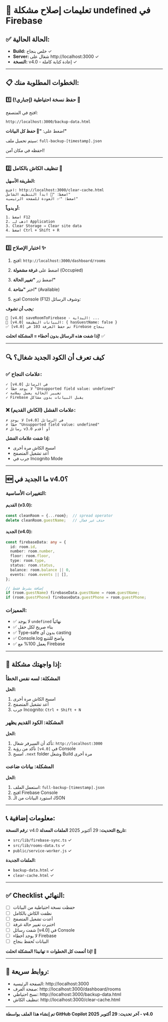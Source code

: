 # 🎯 تعليمات إصلاح مشكلة undefined في Firebase

## ✅ الحالة الحالية:
- **Build:** خلص بنجاح ✓
- **Server:** شغال على http://localhost:3000 ✓
- **النسخة:** v4.0 - إعادة كتابة كاملة ✓

---

## 📋 الخطوات المطلوبة منك:

### 1️⃣ **حفظ نسخة احتياطية (إجباري!)** 💾

افتح في المتصفح:
```
http://localhost:3000/backup-data.html
```

اضغط على: **"💾 حفظ كل البيانات"**

سيتم تحميل ملف: `full-backup-[timestamp].json`

احفظه في مكان آمن!

---

### 2️⃣ **تنظيف الكاش بالكامل** 🧹

**الطريقة الأسهل:**
```
افتح: http://localhost:3000/clear-cache.html
اضغط: "🚀 ابدأ التنظيف الشامل"
اضغط: "✅ العودة للصفحة الرئيسية"
```

**أو يدوياً:**
```
1. اضغط F12
2. اذهب لـ Application
3. Clear Storage → Clear site data
4. اضغط Ctrl + Shift + R
```

---

### 3️⃣ **اختبار الإصلاح** ✨

1. افتح: `http://localhost:3000/dashboard/rooms`

2. اضغط على **غرفة مشغولة** (Occupied)

3. اضغط زر **"تغيير الحالة"**

4. اختر **"متاحة"** (Available)

5. افتح Console (F12) وشوف الرسائل:

**يجب أن تشوف:**
```
💾 [v4.0] saveRoomToFirebase - البداية: ...
🧹 [v4.0] البيانات النظيفة: { hasGuestName: false }
✅ [v4.0] تم حفظ الغرفة 103 في Firebase بنجاح
```

**إذا شفت هذه الرسائل بدون أخطاء = المشكلة اتحلت!** ✅

---

## 🔍 كيف تعرف أن الكود الجديد شغال؟

### ✅ علامات النجاح:
```
✓ [v4.0] في الرسائل
✓ لا يوجد خطأ "Unsupported field value: undefined"
✓ تغيير الحالة يعمل بسلاسة
✓ Firebase يقبل البيانات بدون مشاكل
```

### ❌ علامات الفشل (الكاش القديم):
```
✗ لا يوجد [v4.0] في الرسائل
✗ خطأ "Unsupported field value: undefined"
✗ رسائل v3.0 أو أقدم
```

**إذا شفت علامات الفشل:**
- امسح الكاش مرة أخرى
- أعد تشغيل المتصفح
- جرب في Incognito Mode

---

## 🆕 ما الجديد في v4.0؟

### **التغييرات الأساسية:**

#### **القديم (v3.0):**
```typescript
const cleanRoom = {...room};  // spread operator
delete cleanRoom.guestName;   // حذف غير فعال
```

#### **الجديد (v4.0):**
```typescript
const firebaseData: any = {
  id: room.id,
  number: room.number,
  floor: room.floor,
  type: room.type,
  status: room.status,
  balance: room.balance || 0,
  events: room.events || [],
};

// إضافة بشرط فقط
if (room.guestName) firebaseData.guestName = room.guestName;
if (room.guestPhone) firebaseData.guestPhone = room.guestPhone;
```

### **المميزات:**
- ✅ لا يوجد `undefined` نهائياً
- ✅ بناء صريح لكل حقل
- ✅ Type-safe بدون أي casting
- ✅ Console.log واضح للتتبع
- ✅ يعمل 100% مع Firebase

---

## 🚨 إذا واجهتك مشكلة:

### **المشكلة:** لسه نفس الخطأ
**الحل:** 
1. امسح الكاش مرة أخرى
2. أعد تشغيل المتصفح
3. جرب Incognito: `Ctrl + Shift + N`

### **المشكلة:** الكود القديم يظهر
**الحل:**
1. تأكد أن السيرفر شغال: `http://localhost:3000`
2. تأكد من رؤية `[v4.0]` في Console
3. امسح `.next` folder وشغل Build مرة أخرى

### **المشكلة:** بيانات ضاعت
**الحل:**
1. استعمل الملف: `full-backup-[timestamp].json`
2. افتح Firebase Console
3. استورد البيانات من الـ JSON

---

## 📞 معلومات إضافية:

**رقم النسخة:** v4.0
**تاريخ التحديث:** 29 أكتوبر 2025
**الملفات المعدلة:**
- `src/lib/firebase-sync.ts` ✓
- `src/lib/rooms-data.ts` ✓
- `public/service-worker.js` ✓

**الملفات الجديدة:**
- `backup-data.html` ✓
- `clear-cache.html` ✓

---

## ✅ Checklist النهائي:

- [ ] حفظت نسخة احتياطية من البيانات
- [ ] نظفت الكاش بالكامل
- [ ] أعدت تشغيل المتصفح
- [ ] اختبرت تغيير حالة غرفة
- [ ] شفت رسائل [v4.0] في Console
- [ ] لا يوجد أخطاء Firebase
- [ ] البيانات تُحفظ بنجاح

**إذا أتممت كل الخطوات = تهانينا! المشكلة اتحلت! 🎉**

---

## 🔗 روابط سريعة:

- الصفحة الرئيسية: http://localhost:3000
- صفحة الغرف: http://localhost:3000/dashboard/rooms
- نسخ احتياطي: http://localhost:3000/backup-data.html
- تنظيف الكاش: http://localhost:3000/clear-cache.html

---

**تم إنشاء هذا الملف بواسطة GitHub Copilot**
**آخر تحديث: 29 أكتوبر 2025 - v4.0**
